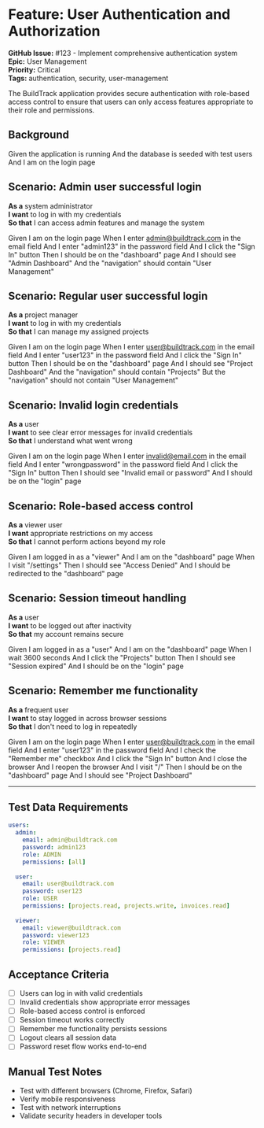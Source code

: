 # Feature: User Authentication and Authorization

**GitHub Issue:** #123 - Implement comprehensive authentication system  
**Epic:** User Management  
**Priority:** Critical  
**Tags:** authentication, security, user-management

The BuildTrack application provides secure authentication with role-based access control to ensure that users can only access features appropriate to their role and permissions.

## Background

Given the application is running
And the database is seeded with test users
And I am on the login page

<!-- @critical,authentication -->
## Scenario: Admin user successful login

**As a** system administrator  
**I want** to log in with my credentials  
**So that** I can access admin features and manage the system

Given I am on the login page
When I enter admin@buildtrack.com in the email field
And I enter "admin123" in the password field
And I click the "Sign In" button
Then I should be on the "dashboard" page
And I should see "Admin Dashboard"
And the "navigation" should contain "User Management"

<!-- @critical,authentication -->
## Scenario: Regular user successful login

**As a** project manager  
**I want** to log in with my credentials  
**So that** I can manage my assigned projects

Given I am on the login page
When I enter user@buildtrack.com in the email field
And I enter "user123" in the password field
And I click the "Sign In" button
Then I should be on the "dashboard" page
And I should see "Project Dashboard"
And the "navigation" should contain "Projects"
But the "navigation" should not contain "User Management"

<!-- @high,authentication -->
## Scenario: Invalid login credentials

**As a** user  
**I want** to see clear error messages for invalid credentials  
**So that** I understand what went wrong

Given I am on the login page
When I enter invalid@email.com in the email field
And I enter "wrongpassword" in the password field
And I click the "Sign In" button
Then I should see "Invalid email or password"
And I should be on the "login" page

<!-- @medium,authentication -->
## Scenario: Role-based access control

**As a** viewer user  
**I want** appropriate restrictions on my access  
**So that** I cannot perform actions beyond my role

Given I am logged in as a "viewer"
And I am on the "dashboard" page
When I visit "/settings"
Then I should see "Access Denied"
And I should be redirected to the "dashboard" page

<!-- @high,authentication -->
## Scenario: Session timeout handling

**As a** user  
**I want** to be logged out after inactivity  
**So that** my account remains secure

Given I am logged in as a "user"
And I am on the "dashboard" page
When I wait 3600 seconds
And I click the "Projects" button
Then I should see "Session expired"
And I should be on the "login" page

<!-- @medium,authentication -->
## Scenario: Remember me functionality

**As a** frequent user  
**I want** to stay logged in across browser sessions  
**So that** I don't need to log in repeatedly

Given I am on the login page
When I enter user@buildtrack.com in the email field
And I enter "user123" in the password field
And I check the "Remember me" checkbox
And I click the "Sign In" button
And I close the browser
And I reopen the browser
And I visit "/"
Then I should be on the "dashboard" page
And I should see "Project Dashboard"

---

## Test Data Requirements

```yaml
users:
  admin:
    email: admin@buildtrack.com
    password: admin123
    role: ADMIN
    permissions: [all]
  
  user:
    email: user@buildtrack.com
    password: user123
    role: USER
    permissions: [projects.read, projects.write, invoices.read]
  
  viewer:
    email: viewer@buildtrack.com
    password: viewer123
    role: VIEWER
    permissions: [projects.read]
```

## Acceptance Criteria

- [ ] Users can log in with valid credentials
- [ ] Invalid credentials show appropriate error messages
- [ ] Role-based access control is enforced
- [ ] Session timeout works correctly
- [ ] Remember me functionality persists sessions
- [ ] Logout clears all session data
- [ ] Password reset flow works end-to-end

## Manual Test Notes

- Test with different browsers (Chrome, Firefox, Safari)
- Verify mobile responsiveness
- Test with network interruptions
- Validate security headers in developer tools